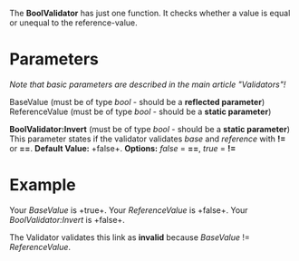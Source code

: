 The **BoolValidator** has just one function.
It checks whether a value is equal or unequal to the reference-value.

# Parameters
_Note that basic parameters are described in the main article "Validators"!_

BaseValue (must be of type _bool_ - should be a **reflected parameter**)
ReferenceValue (must be of type _bool_ - should be a **static parameter**)

**BoolValidator:Invert** (must be of type _bool_ - should be a **static parameter**)
This parameter states if the validator validates _base_ and _reference_ with **!=** or **==**.
**Default Value:** +false+.
**Options:** _false_ = **==**, _true_ = **!=**

# Example
Your _BaseValue_ is +true+.
Your _ReferenceValue_ is +false+.
Your _BoolValidator:Invert_ is +false+.

The Validator validates this link as **invalid** because _BaseValue_ != _ReferenceValue_.